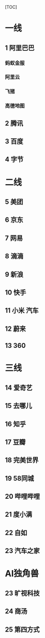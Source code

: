 [TOC]



# 一线

## 1 阿里巴巴

### 蚂蚁金服

### 阿里云

### 飞猪

### 高德地图

## 2 腾讯

## 3 百度

## 4 字节

# 二线

## 5 美团

## 6 京东

## 7 网易

## 8 滴滴

## 9 新浪

## 10 快手

## 11 小米 汽车

## 12 蔚来

## 13 360

# 三线

## 14 爱奇艺

## 15 去哪儿

## 16 知乎

## 17 豆瓣

## 18 完美世界

## 19 58同城

## 20 哔哩哔哩

## 21 度小满

## 22 自如

## 23 汽车之家



# AI独角兽

## 23 旷视科技

## 24 商汤

## 25 第四方式



